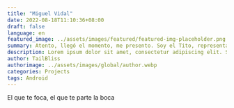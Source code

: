 ```yaml
---
title: "Miguel Vidal"
date: 2022-08-18T11:10:36+08:00
draft: false
language: en
featured_image: ../assets/images/featured/featured-img-placeholder.png
summary: Atento, llegó el momento, me presento. Soy el Tito, representando en Sevilla city.
description: Lorem ipsum dolor sit amet, consectetur adipiscing elit. Sed cursus, odio nec venenatis lacinia, lacus lectus varius nisi, in tristique mi purus ut libero. Vestibulum vel convallis felis. Ut finibus lorem vestibulum lobortis rhoncus.
author: TailBliss
authorimage: ../assets/images/global/author.webp
categories: Projects
tags: Android
---
```


El que te foca, el que te parte la boca
